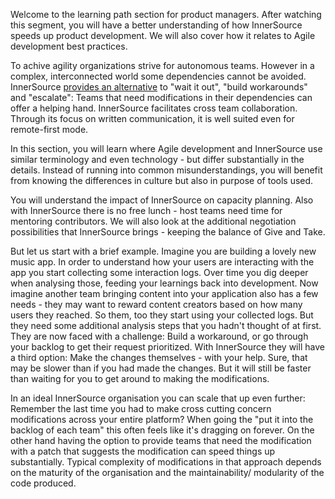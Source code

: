 Welcome to the learning path section for product managers.
After watching this segment, you will have a better understanding of how InnerSource speeds up product development.
We will also cover how it relates to Agile development best practices.

To achive agility organizations strive for autonomous teams.
However in a complex, interconnected world some dependencies cannot be avoided.
InnerSource [provides an alternative](https://innersourcecommons.org/learn/learning-path/introduction/02/) to "wait it out", "build workarounds" and "escalate": Teams that need modifications in their dependencies can offer a helping hand.
InnerSource facilitates cross team collaboration.
Through its focus on written communication, it is well suited even for remote-first mode.

In this section, you will learn where Agile development and InnerSource use similar terminology and even technology - but differ substantially in the details.
Instead of running into common misunderstandings, you will benefit from knowing the differences in culture but also in purpose of tools used.

You will understand the impact of InnerSource on capacity planning. Also with InnerSource there is no free lunch - host teams need time for mentoring contributors.
We will also look at the additional negotiation possibilities that InnerSource brings - keeping the balance of Give and Take.  

But let us start with a brief example.
Imagine you are building a lovely new music app. 
In order to understand how your users are interacting with the app you start collecting some interaction logs. 
Over time you dig deeper when analysing those, feeding your learnings back into development. 
Now imagine another team bringing content into your application also has a few needs - they may want to reward content creators based on how many users they reached.
So them, too they start using your collected logs.
But they need some additional analysis steps that you hadn't thought of at first.
They are now faced with a challenge: Build a workaround, or go through your backlog to get their request prioritized.
With InnerSource they will have a third option: Make the changes themselves - with your help.
Sure, that may be slower than if you had made the changes.
But it will still be faster than waiting for you to get around to making the modifications.

In an ideal InnerSource organisation you can scale that up even further:
Remember the last time you had to make cross cutting concern modifications across your entire platform?
When going the "put it into the backlog of each team" this often feels like it's dragging on forever.
On the other hand having the option to provide teams that need the modification with a patch that suggests the modification can speed things up substantially.
Typical complexity of modifications in that approach depends on the maturity of the organisation and the maintainability/ modularity of the code produced.
